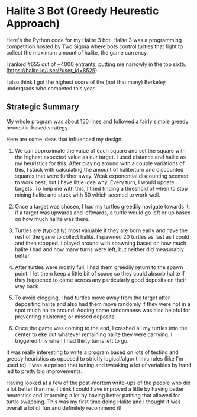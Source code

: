 # Halite 3 Bot (Greedy Heurestic Approach)
Here's the Python code for my Halite 3 bot. Halite 3 was a programming competition hosted by Two Sigma where bots control turtles that fight to collect the maximum amount of halite, the game currency.


I ranked #655 out of ~4000 entrants, putting me narrowly in the top sixth. (https://halite.io/user/?user_id=8525)

I also think I got the highest score of the (not that many) Berkeley undergrads who competed this year.

## Strategic Summary
My whole program was about 150 lines and followed a fairly simple greedy heurestic-based strategy.

Here are some ideas that influenced my design:

1) We can approximate the value of each square and set the square with the highest expected value as our target. I used distance and halite as my heuristics for this. After playing around with a couple variations of this, I stuck with calculating the amount of halite/turn and discounted squares that were further away. Weak exponential discounting seemed to work best, but I have little idea why. Every turn, I would update targets. To help me with this, I tried finding a threshold of when to stop mining halite and stuck with 50 which seemed to work well.

2) Once a target was chosen, I had my turtles greedily navigate towards it; if a target was upwards and leftwards, a turtle would go left or up based on how much halite was there.

3) Turtles are (typically) most valuable if they are born early and have the rest of the game to collect halite. I spawned 20 turtles as fast as I could and then stopped. I played around with spawning based on how much halite I had and how many turns were left, but neither did measurably better.

4) After turtles were mostly full, I had them greedily return to the spawn point. I let them keep a little bit of space so they could absorb halite if they happened to come across any particularly good deposits on their way back.

5) To avoid clogging, I had turtles move away from the target after depositing halite and also had them move randomly if they were not in a spot much halite around. Adding some randomness was also helpful for preventing clustering or missed deposits.

6) Once the game was coming to the end, I crashed all my turtles into the center to eke out whatever remaining halite they were carrying. I triggered this when I had thirty turns left to go.

It was really interesting to write a program based on lots of testing and greedy heuristics as opposed to strictly logical/algorithmic rules (like I'm used to). I was surprised that tuning and tweaking a lot of variables by hand led to pretty big improvements. 

Having looked at a few of the post-mortem write-ups of the people who did a lot better than me, I think I could have improved a little by having better heurestics and improving a lot by having better pathing that allowed for turtle swapping. This was my first time doing Halite and I thought it was overall a lot of fun and definitely recommend it!


